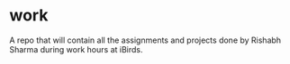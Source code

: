# work
A repo that will contain all the assignments and projects done by Rishabh Sharma during work hours at iBirds.
